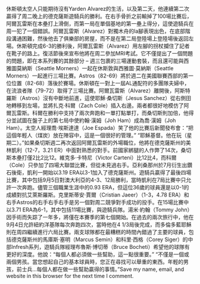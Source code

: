 休斯頓太空人只能期待沒有Yarden Alvarez的生活，以及第二天，他連續第二次贏得了周二晚上的德克薩斯遊騎兵的勝利。在右手骨折之前輸掉了100場比賽后，阿爾瓦雷斯在本壘打上滑倒，而第一局在單個基地的第一壘上得分，這使遊騎兵在周一犯了一個錯誤。阿爾瓦雷斯（Alvarez）對獨木舟的la腳表現出色，在底部階段溝通困難，然後他去了俱樂部的房屋，而不是在第二局登陸場上登陸場後返回左場。休斯頓完成6-3的勝利後，阿爾瓦雷斯（Alvarez）用左腳的拐杖攔住了記者在靴子的路上。復活節後來宣布他將在周二參加MRI考試。它不僅提出了一個問題的問題，即在本系列賽的其餘部分 – 週三包裹的三場運動套裝，而且還可能與西雅圖莫納斯（Seattle Morners）一起在休斯敦與西雅圖·莫納斯（Seattle Morners）一起進行三場比賽。Astros（82-69）將於週二在美國聯賽西部的第一位位置（82-68）落後於賽場。休斯頓在一對上一屆AL通配符的多團隊夫婦中，在流浪者隊（79-72）取得了三場比賽。阿爾瓦雷斯（Alvarez）離開後，阿斯特羅斯（Astros）沒有中斷地前進，這使耶穌·桑切斯（Jesus Sanchez）從右側田地轉移到左場，並將扎克·科爾（Zach Cole）插入右邊。兩者都很好地模仿了阿爾瓦雷斯。科爾在勝利中支持了兩次奔跑和一單打點單打，而桑切斯則加倍，他得分並試圖在盤子上的第七局中使約翰·漢姆（Joh Ham）成為喬·漢姆（Joh Ham）。太空人經理喬·埃斯達達（Joe Espada）笑了他的比賽后新聞發布會：“把這個年輕人（煤炭）放在陣容中，這是一個很好的管理。” “耶穌基督。他在玩（星期二）。”如果桑切斯週二再次返回阿爾瓦雷斯的外場職位，他將在德克薩斯州的美林凱利（12-7，3.21 ER）中面對熟悉的對手。前國家綁腿的人作弊了14次，桑切斯本壘打僅2比2比12。維克多·卡特尼（Victor Carteni）比12比4，而科爾（Cole）只參加了四場大聯盟比賽，但從未見過右手。亞利桑那州於7月衍生出鑽石後衛，凱利一開始以3.19 ERA以3-1加入了德克薩斯州。遊騎兵贏得了最後四場比賽，其中包括9月5日對澳大利亞的4-3、12局勝利，當時凱利在7局比賽中只允許一次奔跑。儘管三個職業生涯中的0.93 ERA，但這位36歲的球員還是以0-1的成績對抗艾萊斯羅斯。克里斯蒂安·賈爾（Cristian Jaeer）（1-3，4.78 ERA）和右手Astros的右手右手右手是另一個對周二競爭對手成功的投手。在15場比賽中以3.71 ERA為6-1，其中包括11場比賽，與遊騎兵隊。湯米·約翰（Tommy John）因手術而失踪了一年多，將僅在本賽季的第七個開始。在過去的兩次旅行中，他在9月4日允許紐約洋基隊每次奔跑四次，當時他在4 1/3局後完成，而多倫多藍耶穌則在周四繼續進行六局比賽。兩支球隊都在最糟糕的時間內錯過了主要的球員，包括德克薩斯州的馬庫斯·塞明（Marcus Semin）和科里·西格（Corey Siger）的中部Infresh系列，遊騎兵隊經理布魯斯·博切蒂（Bruce Bocheti）希望他的球隊有更好的深度。他說：“每個人都必須做一些幫助，這一點很重要。” “不僅是一個或兩個男孩。當您想起自己的基本球員時，您正在尋找可以舉重的東西。年輕的男孩，前士兵…每個人都在做一些幫助贏得的事情。”Save my name, email, and website in this browser for the next time I comment.